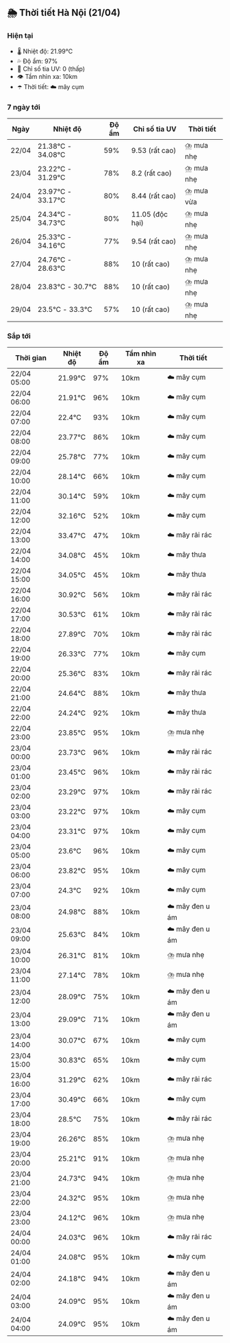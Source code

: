 ## 🌦️ Thời tiết Hà Nội (21/04)

### Hiện tại

- 🌡️ Nhiệt độ: 21.99℃
- 💦 Độ ẩm: 97%
- 🌟 Chỉ số tia UV: 0 (thấp)
- 👁️ Tầm nhìn xa: 10km
- ☂️ Thời tiết: ☁️ mây cụm

### 7 ngày tới

| Ngày | Nhiệt độ | Độ ẩm | Chỉ số tia UV | Thời tiết |
| --- | --- | --- | --- | --- |
| 22/04 | 21.38℃ - 34.08℃ | 59% | 9.53 (rất cao) | ⛈️ mưa nhẹ |
| 23/04 | 23.22℃ - 31.29℃ | 78% | 8.2 (rất cao) | ⛈️ mưa nhẹ |
| 24/04 | 23.97℃ - 33.17℃ | 80% | 8.44 (rất cao) | ⛈️ mưa vừa |
| 25/04 | 24.34℃ - 34.73℃ | 80% | 11.05 (độc hại) | ⛈️ mưa nhẹ |
| 26/04 | 25.33℃ - 34.16℃ | 77% | 9.54 (rất cao) | ⛈️ mưa nhẹ |
| 27/04 | 24.76℃ - 28.63℃ | 88% | 10 (rất cao) | ⛈️ mưa nhẹ |
| 28/04 | 23.83℃ - 30.7℃ | 88% | 10 (rất cao) | ⛈️ mưa nhẹ |
| 29/04 | 23.5℃ - 33.3℃ | 57% | 10 (rất cao) | ⛈️ mưa nhẹ |

### Sắp tới

| Thời gian | Nhiệt độ | Độ ẩm | Tầm nhìn xa | Thời tiết |
| --- | --- | --- | --- | --- |
| 22/04 05:00 | 21.99℃ | 97% | 10km | ☁️ mây cụm |
| 22/04 06:00 | 21.91℃ | 96% | 10km | ☁️ mây cụm |
| 22/04 07:00 | 22.4℃ | 93% | 10km | ☁️ mây cụm |
| 22/04 08:00 | 23.77℃ | 86% | 10km | ☁️ mây cụm |
| 22/04 09:00 | 25.78℃ | 77% | 10km | ☁️ mây cụm |
| 22/04 10:00 | 28.14℃ | 66% | 10km | ☁️ mây cụm |
| 22/04 11:00 | 30.14℃ | 59% | 10km | ☁️ mây cụm |
| 22/04 12:00 | 32.16℃ | 52% | 10km | ☁️ mây cụm |
| 22/04 13:00 | 33.47℃ | 47% | 10km | ☁️ mây rải rác |
| 22/04 14:00 | 34.08℃ | 45% | 10km | ☁️ mây thưa |
| 22/04 15:00 | 34.05℃ | 45% | 10km | ☁️ mây thưa |
| 22/04 16:00 | 30.92℃ | 56% | 10km | ☁️ mây rải rác |
| 22/04 17:00 | 30.53℃ | 61% | 10km | ☁️ mây rải rác |
| 22/04 18:00 | 27.89℃ | 70% | 10km | ☁️ mây rải rác |
| 22/04 19:00 | 26.33℃ | 77% | 10km | ☁️ mây cụm |
| 22/04 20:00 | 25.36℃ | 83% | 10km | ☁️ mây rải rác |
| 22/04 21:00 | 24.64℃ | 88% | 10km | ☁️ mây thưa |
| 22/04 22:00 | 24.24℃ | 92% | 10km | ☁️ mây thưa |
| 22/04 23:00 | 23.85℃ | 95% | 10km | ⛈️ mưa nhẹ |
| 23/04 00:00 | 23.73℃ | 96% | 10km | ☁️ mây rải rác |
| 23/04 01:00 | 23.45℃ | 96% | 10km | ☁️ mây rải rác |
| 23/04 02:00 | 23.29℃ | 97% | 10km | ☁️ mây rải rác |
| 23/04 03:00 | 23.22℃ | 97% | 10km | ☁️ mây cụm |
| 23/04 04:00 | 23.31℃ | 97% | 10km | ☁️ mây cụm |
| 23/04 05:00 | 23.6℃ | 96% | 10km | ☁️ mây cụm |
| 23/04 06:00 | 23.82℃ | 95% | 10km | ☁️ mây cụm |
| 23/04 07:00 | 24.3℃ | 92% | 10km | ☁️ mây cụm |
| 23/04 08:00 | 24.98℃ | 88% | 10km | ☁️ mây đen u ám |
| 23/04 09:00 | 25.63℃ | 84% | 10km | ☁️ mây đen u ám |
| 23/04 10:00 | 26.31℃ | 81% | 10km | ⛈️ mưa nhẹ |
| 23/04 11:00 | 27.14℃ | 78% | 10km | ⛈️ mưa nhẹ |
| 23/04 12:00 | 28.09℃ | 75% | 10km | ☁️ mây đen u ám |
| 23/04 13:00 | 29.09℃ | 71% | 10km | ☁️ mây đen u ám |
| 23/04 14:00 | 30.07℃ | 67% | 10km | ☁️ mây cụm |
| 23/04 15:00 | 30.83℃ | 65% | 10km | ☁️ mây cụm |
| 23/04 16:00 | 31.29℃ | 62% | 10km | ☁️ mây rải rác |
| 23/04 17:00 | 30.49℃ | 66% | 10km | ☁️ mây cụm |
| 23/04 18:00 | 28.5℃ | 75% | 10km | ☁️ mây rải rác |
| 23/04 19:00 | 26.26℃ | 85% | 10km | ⛈️ mưa nhẹ |
| 23/04 20:00 | 25.21℃ | 91% | 10km | ⛈️ mưa nhẹ |
| 23/04 21:00 | 24.73℃ | 94% | 10km | ⛈️ mưa nhẹ |
| 23/04 22:00 | 24.32℃ | 95% | 10km | ⛈️ mưa nhẹ |
| 23/04 23:00 | 24.12℃ | 96% | 10km | ⛈️ mưa nhẹ |
| 24/04 00:00 | 24.03℃ | 96% | 10km | ☁️ mây rải rác |
| 24/04 01:00 | 24.08℃ | 95% | 10km | ☁️ mây cụm |
| 24/04 02:00 | 24.18℃ | 94% | 10km | ☁️ mây đen u ám |
| 24/04 03:00 | 24.09℃ | 95% | 10km | ☁️ mây đen u ám |
| 24/04 04:00 | 24.09℃ | 95% | 10km | ☁️ mây đen u ám |
